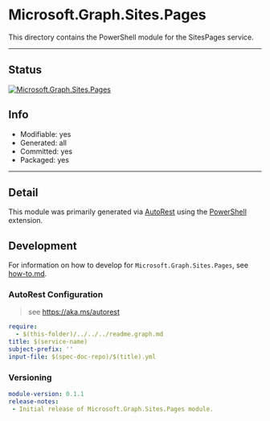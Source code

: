 <!-- region Generated -->
# Microsoft.Graph.Sites.Pages
This directory contains the PowerShell module for the SitesPages service.

---
## Status
[![Microsoft.Graph.Sites.Pages](https://img.shields.io/powershellgallery/v/Microsoft.Graph.Sites.Pages.svg?style=flat-square&label=Microsoft.Graph.Sites.Pages "Microsoft.Graph.Sites.Pages")](https://www.powershellgallery.com/packages/Microsoft.Graph.Sites.Pages/)

## Info
- Modifiable: yes
- Generated: all
- Committed: yes
- Packaged: yes

---
## Detail
This module was primarily generated via [AutoRest](https://github.com/Azure/autorest) using the [PowerShell](https://github.com/Azure/autorest.powershell) extension.

## Development
For information on how to develop for `Microsoft.Graph.Sites.Pages`, see [how-to.md](how-to.md).
<!-- endregion -->

### AutoRest Configuration

> see https://aka.ms/autorest

``` yaml
require:
  - $(this-folder)/../../../readme.graph.md
title: $(service-name)
subject-prefix: ''
input-file: $(spec-doc-repo)/$(title).yml
```
### Versioning

``` yaml
module-version: 0.1.1
release-notes:
 - Initial release of Microsoft.Graph.Sites.Pages module.
```

